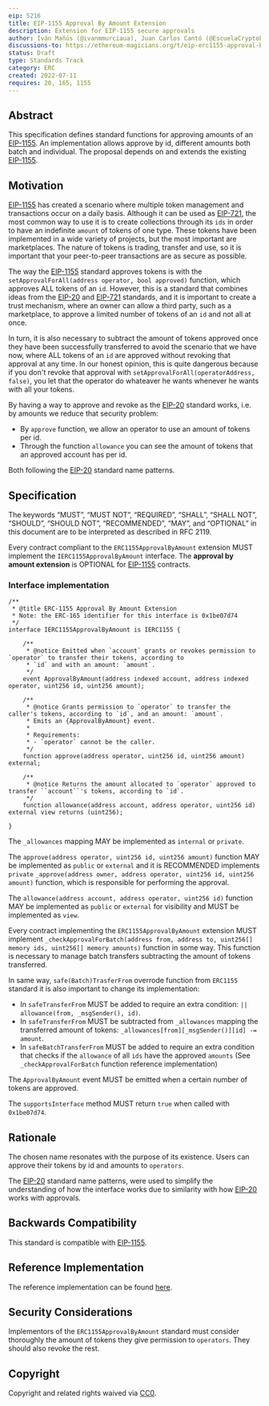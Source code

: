 ```yaml
---
eip: 5216
title: EIP-1155 Approval By Amount Extension
description: Extension for EIP-1155 secure approvals
author: Iván Mañús (@ivanmmurciaua), Juan Carlos Cantó (@EscuelaCryptoES)
discussions-to: https://ethereum-magicians.org/t/eip-erc1155-approval-by-amount/9898
status: Draft
type: Standards Track
category: ERC
created: 2022-07-11
requires: 20, 165, 1155
---
```


## Abstract

This specification defines standard functions for approving amounts of an [EIP-1155](./eip-1155.md). An implementation allows approve by id, different amounts both batch and individual. The proposal depends on and extends the existing [EIP-1155](./eip-1155.md).

## Motivation

[EIP-1155](./eip-1155.md) has created a scenario where multiple token management and transactions occur on a daily basis. Although it can be used as [EIP-721](./eip-721.md), the most common way to use it is to create collections through its `ids` in order to have an indefinite `amount` of tokens of one type. These tokens have been implemented in a wide variety of projects, but the most important are marketplaces.
The nature of tokens is trading, transfer and use, so it is important that your peer-to-peer transactions are as secure as possible.

The way the [EIP-1155](./eip-1155.md) standard approves tokens is with the `setApprovalForAll(address operator, bool approved)` function, which approves ALL tokens of an `id`. However, this is a standard that combines ideas from the [EIP-20](./eip-20.md) and [EIP-721](./eip-721.md) standards, and it is important to create a trust mechanism, where an owner can allow a third party, such as a marketplace, to approve a limited number of tokens of an `id` and not all at once.

In turn, it is also necessary to subtract the amount of tokens approved once they have been successfully transferred to avoid the scenario that we have now, where ALL tokens of an `id` are approved without revoking that approval at any time. In our honest opinion, this is quite dangerous because if you don't revoke that approval with `setApprovalForAll(operatorAddress, false)`, you let that the operator do whateaver he wants whenever he wants with all your tokens.

By having a way to approve and revoke as the [EIP-20](./eip-20.md) standard works, i.e. by amounts we reduce that security problem:

- By `approve` function, we allow an operator to use an amount of tokens per id.
- Through the function `allowance` you can see the amount of tokens that an approved account has per id.

Both following the [EIP-20](./eip-20.md) standard name patterns.


## Specification

The keywords “MUST”, “MUST NOT”, “REQUIRED”, “SHALL”, “SHALL NOT”, “SHOULD”, “SHOULD NOT”, “RECOMMENDED”, “MAY”, and “OPTIONAL” in this document are to be interpreted as described in RFC 2119.

Every contract compliant to the `ERC1155ApprovalByAmount` extension MUST implement the `IERC1155ApprovalByAmount` interface. The **approval by amount extension** is OPTIONAL for [EIP-1155](./eip-1155.md) contracts.

### Interface implementation

```solidity
/**
 * @title ERC-1155 Approval By Amount Extension
 * Note: the ERC-165 identifier for this interface is 0x1be07d74
 */
interface IERC1155ApprovalByAmount is IERC1155 {

    /**
     * @notice Emitted when `account` grants or revokes permission to `operator` to transfer their tokens, according to
     * `id` and with an amount: `amount`.
     */
    event ApprovalByAmount(address indexed account, address indexed operator, uint256 id, uint256 amount);

    /**
     * @notice Grants permission to `operator` to transfer the caller's tokens, according to `id`, and an amount: `amount`.
     * Emits an {ApprovalByAmount} event.
     *
     * Requirements:
     * - `operator` cannot be the caller.
     */
    function approve(address operator, uint256 id, uint256 amount) external;

    /**
     * @notice Returns the amount allocated to `operator` approved to transfer ``account``'s tokens, according to `id`.
     */
    function allowance(address account, address operator, uint256 id) external view returns (uint256);
    
}
```

The `_allowances` mapping MAY be implemented as `internal` or `private`.

The `approve(address operator, uint256 id, uint256 amount)` function MAY be implemented as `public` or `external` and it is RECOMMENDED implements `private` `_approve(address owner, address operator, uint256 id, uint256 amount)` function, which is responsible for performing the approval.

The `allowance(address account, address operator, uint256 id)` function MAY be implemented as `public` or `external` for visibility and MUST be implemented as `view`.

Every contract implementing the `ERC1155ApprovalByAmount` extension MUST implement `_checkApprovalForBatch(address from, address to, uint256[] memory ids, uint256[] memory amounts)` function in some way. This function is necessary to manage
batch transfers subtracting the amount of tokens transferred.

In same way, `safe(Batch)TrasferFrom` overrode function from `ERC1155` standard it is also important to change its implementation:

- In `safeTransferFrom` MUST be added to require an extra condition: `|| allowance(from, _msgSender(), id)`.
- In `safeTransferFrom` MUST be subtracted from `_allowances` mapping the transferred amount of tokens: `_allowances[from][_msgSender()][id] -= amount`.
- In `safeBatchTransferFrom` MUST be added to require an extra condition that checks if the `allowance` of all `ids` have the approved `amounts` (See `_checkApprovalForBatch` function reference implementation)

The `ApprovalByAmount` event MUST be emitted when a certain number of tokens are approved.

The `supportsInterface` method MUST return `true` when called with `0x1be07d74`.

## Rationale

The chosen name resonates with the purpose of its existence. Users can approve their tokens by id and amounts to `operators`.

The [EIP-20](./eip-20.md) standard name patterns, were used to simplify the understanding of how the interface works due to similarity with how [EIP-20](./eip-20.md) works with approvals.

## Backwards Compatibility

This standard is compatible with [EIP-1155](./eip-1155.md).

## Reference Implementation

The reference implementation can be found [here](../assets/eip-5216/ERC1155ApprovalByAmount.sol).

## Security Considerations

Implementors of the `ERC1155ApprovalByAmount` standard must consider thoroughly the amount of tokens they give permission to `operators`. They should also revoke the rest.

## Copyright

Copyright and related rights waived via [CC0](../LICENSE.md).